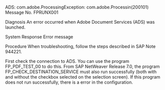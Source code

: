 ADS: com.adobe.ProcessingException: com.adobe.Processin(200101)
Message No. FPRUNX001

Diagnosis
An error occurred when Adobe Document Services (ADS) was launched.

System Response
Error message

Procedure
When troubleshooting, follow the steps described in SAP Note 944221.

First check the connection to ADS. You can use the program FP_PDF_TEST_00 to do this. From SAP NetWeaver Release 7.0, the program FP_CHECK_DESTINATION_SERVICE must also run successfully (both with and without the checkbox selected on the selection screen). If this program does not run successfully, there is a error in the configuration.
